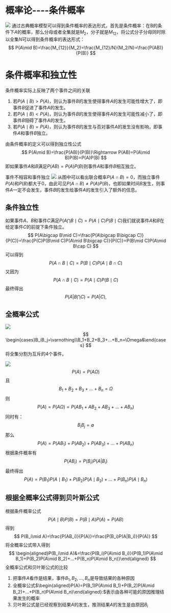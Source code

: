 # 概率论----条件概率

![](https://jingm-1306896127.cos.ap-chongqing.myqcloud.com/markdown/Snipaste_2023-08-16_14-17-13.png?q-sign-algorithm=sha1&q-ak=AKIDOZnS6Y_s9-R8_3XnzMobivv3P00rcHSg4D6VtUEsS9zZI2iJxMU8OF5zfput4ZL9&q-sign-time=1692282490;1692286090&q-key-time=1692282490;1692286090&q-header-list=host&q-url-param-list=ci-process&q-signature=1eeb504216e860bd6000281e20c679f71a57ac22&x-cos-security-token=n3nmliETjBa6MHbyktZhbxxs81ppSzjab61a6dbdc0a500b6c1a042af3493159flAihFdiBgRGqKeXcM4tBXkpRVbBB8UscuPaRvW9dwQjNhGl1zUPEkk8dh8jbC-BWex3EjHkK7LvXvOIeykJhKHDGOgcmHr_BiyyReZVYg521IBGEkzjBvNyInaCAKu1Wc3L8H6K29UZG9UNSvBMBRkcoLT0cgPap5apazcgWRV7wcigKHYPX_cD8Tr0P1uvG&ci-process=originImage)
通过古典概率模型可以得到条件概率的表达形式，首先是条件概率：在B的条件下$A$的概率，那么分母或者全集就是$M_2$，分子就是$M_{12}$，将公式分子分母同时除以全集$N$可以得到条件概率的表达形式：
$$
P(A\mid B)=\frac{M_{12}}{M_2}=\frac{M_{12}/N}{M_2/N}=\frac{P(AB)}{P(B)}
$$
# 条件概率和独立性
条件概率实际上反映了两个事件之间的关联
1. 若$P(A\mid B)>P(A)$，则认为事件$B$的发生使得事件$A$的发生可能性增大了，即事件$B$促进了事件$A$的发生。
2. 若$P(A\mid B)<P(A)$，则认为事件$B$的发生使得事件$A$的发生可能性减小了，即事件$B$阻碍了事件$A$的发生。
3. 若$P(A\mid B)=P(A)$，则认为事件$B$的发生与否对事件$A$的发生没有影响，即事件$A$和事件$B$独立。

由条件概率的定义可以得到独立性公式
$$
P(A\mid B)=\frac{P(AB)}{P(B)}\Rightarrow P(AB)=P(A\mid B)P(B)=P(A)P(B)
$$
即如果事件$A$和$B$满足$P(AB)=P(A)P(B)$则事件$A$和事件$B$相互独立。

事件不相容和事件独立
![](https://jingm-1306896127.cos.ap-chongqing.myqcloud.com/jingm-1306896127%20/%20markdown/20230817224519.png)
从图中可以看出联合概率$P(A\cap B)=0$，而独立事件$P(A)$和$P(B)$都大于$0$，由此可见$P(A\cap B)\neq P(A)P(B)$，也即如果时间$B$发生，则事件$A$一定不会发生，事件$B$的发生给事件$A$的发生引入了额外的信息。

## 条件独立性
如果事件$A$、$B$和事件$C$满足$P(A\bigcap B\mid C)=P(A\mid C)P(B\mid C)$我们就说事件$A$和$B$在给定事件$C$的前提下条件独立。
$$
P(A\bigcap B\mid C)=\frac{P(A\bigcap B\bigcap C)}{P(C)}=\frac{P(C)P(B\mid C)P(A\mid B\bigcap C)}{P(C)}=P(B\mid C)P(A\mid B\cap C)
$$
可以得到
$$
P(A\cap B\mid C)=P(B\mid C)P(A\mid B\cap C)
$$
又因为
$$
P(A\cap B\mid C)=P(A\mid C)P(B\mid C)
$$
最终得出
$$
P(A|B\bigcap C)=P(A|C),
$$
## 全概率公式
![](https://jingm-1306896127.cos.ap-chongqing.myqcloud.com/jingm-1306896127%20/%20markdown/20230817225637.png)
$$
\begin{cases}B_iB_j=\varnothing\\B_1+B_2+B_3+...+B_n=\Omega&\end{cases}
$$
将全集分割为互斥的$4$个事件。

![](https://jingm-1306896127.cos.ap-chongqing.myqcloud.com/jingm-1306896127%20/%20markdown/20230817225913.png)
$$
P(A) =P(A\Omega)
$$
且
$$
B_1+B_2+B_3+...+B_n=\Omega
$$
则
$$
P(A) =P(A\Omega)=P(AB_1+AB_2+AB_3+...+AB_n)
$$
同时有：
$$
B_iB_j=\emptyset
$$
那么
$$
P(A) =P(AB_1)+P(AB_2)+P(AB_3)+...+P(AB_n)
$$
根据条件概率有
$$
P(AB_i)=P(B_i)P(A|B_i)
$$
最终得出
$$
P(A) =P(B_1)P(A\mid B_1)+P(B_2)P(A\mid B_2)+...+P(B_n)P(A\mid B_n) 
$$
## 根据全概率公式得到贝叶斯公式
根据条件概率公式
$$
P(A\mid B)P(B)=P(B\mid A)P(A)=P(AB)
$$
得到
$$
P(B_i\mid A)=\frac{P(AB_i)}{P(A)}=\frac{P(B_i)P(A|B_i)}{P(A)}
$$
将全概率公式带入得到
$$
\begin{aligned}P(B_i\mid A)&=\frac{P(B_i)P(A\mid B_i)}{P(B_1)P(A\mid B_1)+P(B_2)P(A\mid B_2)+...+P(B_n)P(A\mid B_n)}\end{aligned}
$$
全概率公式和贝叶斯公式的比较
1. 把事件$A$看作是结果，事件$B_1,B_2,...,B_n$是导致结果的各种原因
2. 全概率公式$\begin{aligned}P(A)=P(B_1)P(A\mid B_1)+P(B_2)P(A\mid B_2)+...+P(B_n)P(A\mid B_n)\end{aligned}:$表示由各种可能的原因推理结果发生的概率
3. 贝叶斯公式是已经观察到结果$A$的发生，推测结果$A$的发生是由原因$B_i$
<!--stackedit_data:
eyJoaXN0b3J5IjpbLTgwMzYxNDA3OCwxNTMyNTI1MzEsMjkwMz
YyMTEyLC0yMTI0NzI3NjQwLDgyMTE3MjY5MCw1OTk1Njc1NDMs
MTM0NTIxNzU3N119
-->